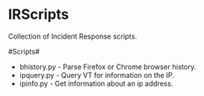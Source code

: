 IRScripts
=========

Collection of Incident Response scripts.

#Scripts#

 * bhistory.py  - Parse Firefox or Chrome browser history.
 * ipquery.py   - Query VT for information on the IP.
 * ipinfo.py    - Get information about an ip address.
